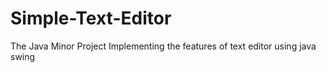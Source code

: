 # Simple-Text-Editor
The Java Minor Project Implementing the features of text editor using java swing 

